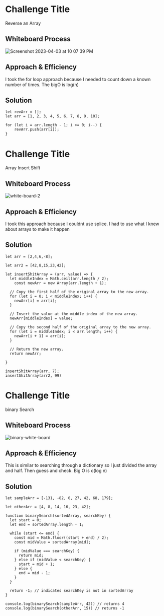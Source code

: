 # Challenge Title
Reverse an Array

## Whiteboard Process

![Screenshot 2023-04-03 at 10 07 39 PM](https://user-images.githubusercontent.com/105818064/229692530-7c673e4b-172e-45e2-a0bf-45e6c7309fda.png)



## Approach & Efficiency
I took the for loop approach because I needed to count down a known number of times. The bigO is log(n)

## Solution
```
let revArr = [];
let arr = [1, 2, 3, 4, 5, 6, 7, 8, 9, 10];

for (let i = arr.length - 1; i >= 0; i--) {
    revArr.push(arr[i]);
}
```

# Challenge Title
Array Insert Shift

## Whiteboard Process

![white-board-2](https://user-images.githubusercontent.com/105818064/229971279-01d0a547-d7a2-43d3-aa85-1d584432ba1b.jpg)




## Approach & Efficiency
I took this approach because I couldnt use splice. I had to use what I knew about arrays to make it happen

## Solution
```
let arr = [2,4,6,-8];

let arr2 = [42,8,15,23,42];

let insertShitArray = (arr, value) => {
  let middleIndex = Math.ceil(arr.length / 2);
    const newArr = new Array(arr.length + 1);

  // Copy the first half of the original array to the new array.
  for (let i = 0; i < middleIndex; i++) {
    newArr[i] = arr[i];
  }

  // Insert the value at the middle index of the new array.
  newArr[middleIndex] = value;

  // Copy the second half of the original array to the new array.
  for (let i = middleIndex; i < arr.length; i++) {
    newArr[i + 1] = arr[i];
  }

  // Return the new array.
  return newArr;

}

insertShitArray(arr, 7);
insertShitArray(arr2, 99)
```

# Challenge Title
binary Search

## Whiteboard Process


![binary-white-board](https://user-images.githubusercontent.com/105818064/230225677-aa7f6d79-1fe2-4906-ad82-2bc6ee74145f.jpeg)



## Approach & Efficiency
This is similar to searching through a dictionary so I just divided the array and half. Then guess and check. Big O is o(log n)

## Solution
```
let sampleArr = [-131, -82, 0, 27, 42, 68, 179];

let otherArr = [4, 8, 14, 16, 23, 42];

function binarySearch(sortedArray, searchKey) {
  let start = 0;
  let end = sortedArray.length - 1;

  while (start <= end) {
    const mid = Math.floor((start + end) / 2);
    const midValue = sortedArray[mid];

    if (midValue === searchKey) {
      return mid;
    } else if (midValue < searchKey) {
      start = mid + 1;
    } else {
      end = mid - 1;
    }
  }

  return -1; // indicates searchKey is not in sortedArray
}

console.log(binarySearch(sampleArr, 42)) // returns 4
console.log(binarySearch(otherArr, 15)) // returns -1
```
